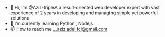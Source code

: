 - 👋 Hi, I’m @Aziz-tripleA  a result-oriented web developer expert with vast experience of 2 years in developing and managing simple yet powerful solutions
- 🌱 I’m currently learning Python , Nodejs
- 📫 How to reach me ...aziz.adel.fci@gmail.com

<!---
Aziz-tripleA/Aziz-tripleA is a ✨ special ✨ repository because its `README.md` (this file) appears on your GitHub profile.
You can click the Preview link to take a look at your changes.
--->
